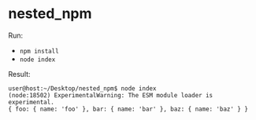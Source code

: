 # nested_npm

 Run:

 - `npm install`
 - `node index`
 
 Result:
 
 ```
 user@host:~/Desktop/nested_npm$ node index
(node:18502) ExperimentalWarning: The ESM module loader is experimental.
{ foo: { name: 'foo' }, bar: { name: 'bar' }, baz: { name: 'baz' } }
```
